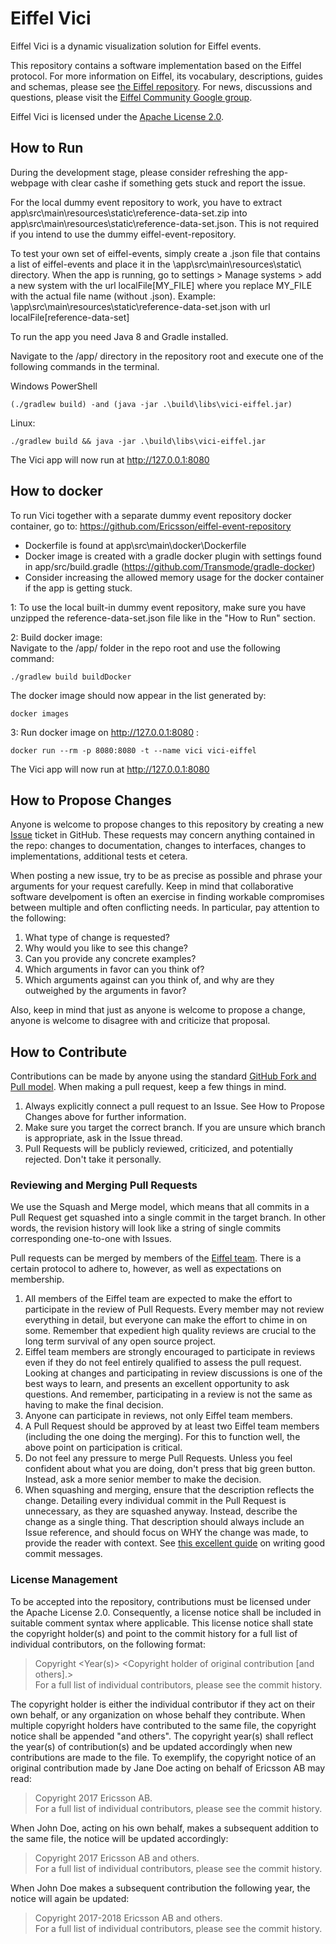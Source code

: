 <!---
   Copyright 2017 Ericsson AB.
   For a full list of individual contributors, please see the commit history.

   Licensed under the Apache License, Version 2.0 (the "License");
   you may not use this file except in compliance with the License.
   You may obtain a copy of the License at

       http://www.apache.org/licenses/LICENSE-2.0

   Unless required by applicable law or agreed to in writing, software
   distributed under the License is distributed on an "AS IS" BASIS,
   WITHOUT WARRANTIES OR CONDITIONS OF ANY KIND, either express or implied.
   See the License for the specific language governing permissions and
   limitations under the License.
--->

# Eiffel Vici
Eiffel Vici is a dynamic visualization solution for Eiffel events.

This repository contains a software implementation based on the Eiffel protocol. For more information on Eiffel, its vocabulary, descriptions, guides and schemas, please see [the Eiffel repository](https://github.com/Ericsson/eiffel). For news, discussions and questions, please visit the [Eiffel Community Google group](https://groups.google.com/forum/#!forum/eiffel-community).

Eiffel Vici is licensed under the [Apache License 2.0](./LICENSE).

## How to Run
During the development stage, please consider refreshing the app-webpage with clear cashe if something gets stuck and report the issue.

For the local dummy event repository to work, you have to extract app\src\main\resources\static\reference-data-set.zip into app\src\main\resources\static\reference-data-set.json.
This is not required if you intend to use the dummy eiffel-event-repository.

To test your own set of eiffel-events, simply create a .json file that contains a list of eiffel-events and place it in the \app\src\main\resources\static\ directory. When the app is running, go to settings > Manage systems > add a new system with the url localFile[MY_FILE] where you replace MY_FILE with the actual file name (without .json). Example: \app\src\main\resources\static\reference-data-set.json with url localFile[reference-data-set]

To run the app you need Java 8 and Gradle installed.

Navigate to the /app/ directory in the repository root and execute one of the following commands in the terminal.

Windows PowerShell
~~~~
(./gradlew build) -and (java -jar .\build\libs\vici-eiffel.jar)
~~~~
Linux:
~~~~
./gradlew build && java -jar .\build\libs\vici-eiffel.jar
~~~~

The Vici app will now run at http://127.0.0.1:8080

## How to docker
To run Vici together with a separate dummy event repository docker container, go to: https://github.com/Ericsson/eiffel-event-repository

- Dockerfile is found at app\src\main\docker\Dockerfile
- Docker image is created with a gradle docker plugin with settings  found in app/src/build.gradle (https://github.com/Transmode/gradle-docker)
- Consider increasing the allowed memory usage for the docker container if the app is getting stuck.

1: To use the local built-in dummy event repository, make sure you have unzipped the reference-data-set.json file like in the "How to Run" section.

2: Build docker image:\
Navigate to the /app/ folder in the repo root and use the following command:
~~~~
./gradlew build buildDocker
~~~~
The docker image should now appear in the list generated by:
~~~~
docker images
~~~~

3: Run docker image on http://127.0.0.1:8080 :
~~~~
docker run --rm -p 8080:8080 -t --name vici vici-eiffel
~~~~

The Vici app will now run at http://127.0.0.1:8080

## How to Propose Changes

Anyone is welcome to propose changes to this repository by creating a new [Issue](https://github.com/Ericsson/eiffel-vici/issues) ticket in GitHub. These requests may concern anything contained in the repo: changes to documentation, changes to interfaces, changes to implementations, additional tests et cetera.

When posting a new issue, try to be as precise as possible and phrase your arguments for your request carefully. Keep in mind that collaborative software develpoment is often an exercise in finding workable compromises between multiple and often conflicting needs. In particular, pay attention to the following:
1. What type of change is requested?
1. Why would you like to see this change?
1. Can you provide any concrete examples?
1. Which arguments in favor can you think of?
1. Which arguments against can you think of, and why are they outweighed by the arguments in favor?

Also, keep in mind that just as anyone is welcome to propose a change, anyone is welcome to disagree with and criticize that proposal.

## How to Contribute
Contributions can be made by anyone using the standard [GitHub Fork and Pull model](https://help.github.com/articles/about-pull-requests). When making a pull request, keep a few things in mind.
1. Always explicitly connect a pull request to an Issue. See How to Propose Changes above for further information.
1. Make sure you target the correct branch. If you are unsure which branch is appropriate, ask in the Issue thread.
1. Pull Requests will be publicly reviewed, criticized, and potentially rejected. Don't take it personally.

### Reviewing and Merging Pull Requests
We use the Squash and Merge model, which means that all commits in a Pull Request get squashed into a single commit in the target branch. In other words, the revision history will look like a string of single commits corresponding one-to-one with Issues.

Pull requests can be merged by members of the [Eiffel team](https://github.com/orgs/Ericsson/teams/eiffel). There is a certain protocol to adhere to, however, as well as expectations on membership.
1. All members of the Eiffel team are expected to make the effort to participate in the review of Pull Requests. Every member may not review everything in detail, but everyone can make the effort to chime in on some. Remember that expedient high quality reviews are crucial to the long term survival of any open source project.
1. Eiffel team members are strongly encouraged to participate in reviews even if they do not feel entirely qualified to assess the pull request. Looking at changes and participating in review discussions is one of the best ways to learn, and presents an excellent opportunity to ask questions. And remember, participating in a review is not the same as having to make the final decision.
1. Anyone can participate in reviews, not only Eiffel team members.
1. A Pull Request should be approved by at least two Eiffel team members (including the one doing the merging). For this to function well, the above point on participation is critical.
1. Do not feel any pressure to merge Pull Requests. Unless you feel confident about what you are doing, don't press that big green button. Instead, ask a more senior member to make the decision.
1. When squashing and merging, ensure that the description reflects the change. Detailing every individual commit in the Pull Request is unnecessary, as they are squashed anyway. Instead, describe the change as a single thing. That description should always include an Issue reference, and should focus on WHY the change was made, to provide the reader with context. See [this excellent guide](https://chris.beams.io/posts/git-commit) on writing good commit messages.

### License Management
To be accepted into the repository, contributions must be licensed under the Apache License 2.0. Consequently, a license notice shall be included in suitable comment syntax where applicable. This license notice shall state the copyright holder(s) and point to the commit history for a full list of individual contributors, on the following format:

> Copyright <Year(s)> <Copyright holder of original contribution [and others].>  
> For a full list of individual contributors, please see the commit history.

The copyright holder is either the individual contributor if they act on their own behalf, or any organization on whose behalf they contribute. When multiple copyright holders have contributed to the same file, the copyright notice shall be appended "and others". The copyright year(s) shall reflect the year(s) of contribution(s) and be updated accordingly when new contributions are made to the file. To exemplify, the copyright notice of an original contribution made by Jane Doe acting on behalf of Ericsson AB may read:

> Copyright 2017 Ericsson AB.  
> For a full list of individual contributors, please see the commit history.

When John Doe, acting on his own behalf, makes a subsequent addition to the same file, the notice will be updated accordingly:

> Copyright 2017 Ericsson AB and others.  
> For a full list of individual contributors, please see the commit history.

When John Doe makes a subsequent contribution the following year, the notice will again be updated:

> Copyright 2017-2018 Ericsson AB and others.  
> For a full list of individual contributors, please see the commit history.

